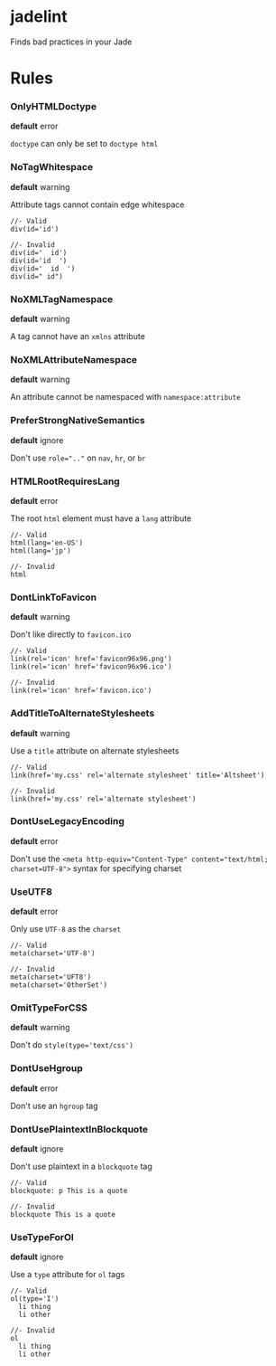 # jadelint
Finds bad practices in your Jade

# Rules

### OnlyHTMLDoctype
__default__ error

`doctype` can only be set to `doctype html`

### NoTagWhitespace
__default__ warning

Attribute tags cannot contain edge whitespace

```jade
//- Valid
div(id='id')

//- Invalid
div(id='  id')
div(id='id  ')
div(id='  id  ')
div(id=" id")
```

### NoXMLTagNamespace
__default__ warning

A tag cannot have an `xmlns` attribute

### NoXMLAttributeNamespace
__default__ warning

An attribute cannot be namespaced with `namespace:attribute`

### PreferStrongNativeSemantics
__default__ ignore

Don't use `role=".."` on `nav`, `hr`, or `br`

### HTMLRootRequiresLang
__default__ error

The root `html` element must have a `lang` attribute

```jade
//- Valid
html(lang='en-US')
html(lang='jp')

//- Invalid
html
```

### DontLinkToFavicon
__default__ warning

Don't like directly to `favicon.ico`

```jade
//- Valid
link(rel='icon' href='favicon96x96.png')
link(rel='icon' href='favicon96x96.ico')

//- Invalid
link(rel='icon' href='favicon.ico')
```

### AddTitleToAlternateStylesheets
__default__ warning

Use a `title` attribute on alternate stylesheets

```jade
//- Valid
link(href='my.css' rel='alternate stylesheet' title='Altsheet')

//- Invalid
link(href='my.css' rel='alternate stylesheet')
```

### DontUseLegacyEncoding
__default__ error

Don't use the `<meta http-equiv="Content-Type" content="text/html; charset=UTF-8">`
syntax for specifying charset

### UseUTF8
__default__ error

Only use `UTF-8` as the `charset`

```jade
//- Valid
meta(charset='UTF-8')

//- Invalid
meta(charset='UFT8')
meta(charset='OtherSet')
```

### OmitTypeForCSS
__default__ warning

Don't do `style(type='text/css')`

### DontUseHgroup
__default__ error

Don't use an `hgroup` tag

### DontUsePlaintextInBlockquote
__default__ ignore

Don't use plaintext in a `blockquote` tag

```jade
//- Valid
blockquote: p This is a quote

//- Invalid
blockquote This is a quote
```

### UseTypeForOl
__default__ ignore

Use a `type` attribute for `ol` tags

```jade
//- Valid
ol(type='I')
  li thing
  li other

//- Invalid
ol
  li thing
  li other
```
